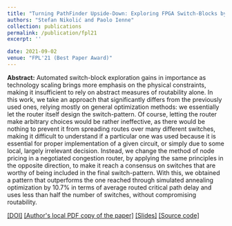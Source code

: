 ```yaml
---
title: "Turning PathFinder Upside-Down: Exploring FPGA Switch-Blocks by Negotiating Switch Presence"
authors: "Stefan Nikolić and Paolo Ienne"
collection: publications
permalink: /publication/fpl21
excerpt: ''

date: 2021-09-02
venue: "FPL'21 (Best Paper Award)"
---
```


**Abstract:** Automated switch-block exploration gains in importance as technology scaling brings more emphasis on the physical constraints, making it insufficient to rely on abstract measures of routability alone. In this work, we take an approach that significantly differs from the previously used ones, relying mostly on general optimization methods: we essentially let the router itself design the switch-pattern. Of course, letting the router make arbitrary choices would be rather ineffective, as there would be nothing to prevent it from spreading routes over many different switches, making it difficult to understand if a particular one was used because it is essential for proper implementation of a given circuit, or simply due to some local, largely irrelevant decision. Instead, we change the method of node pricing in a negotiated congestion router, by applying the same principles in the opposite direction, to make it reach a consensus on switches that are worthy of being included in the final switch-pattern. With this, we obtained a pattern that outperforms the one reached through simulated annealing optimization by 10.7% in terms of average routed critical path delay and uses less than half the number of switches, without compromising routability. 

[[DOI]](https://doi.org/10.1109/FPL53798.2021.00044)
[[Author's local PDF copy of the paper]](http://stefannikolicns.github.io/files/Nikolic_and_Ienne___Turning_PathFinder_Upside_Down_Exploring_FPGA_Switch_Blocks_by_Negotiating_Switch_Presence___2021.pdf)
[[Slides]](http://stefannikolicns.github.io/files/fpl21_slides.pdf)
[[Source code]](https://github.com/EPFL-LAP/fpl21-avalanche)
